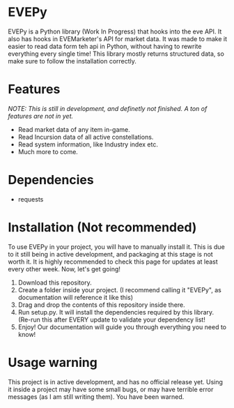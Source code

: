 # EVEPy
EVEPy is a Python library (Work In Progress) that hooks into the eve API. It also has hooks in EVEMarketer's API for market data. It was made to make it easier to read data form teh api in Python, without having to rewrite everything every single time! This library mostly returns structured data, so make sure to follow the installation correctly.

# Features
*NOTE: This is still in development, and definetly not finished. A ton of features are not in yet.*
- Read market data of any item in-game.
- Read Incursion data of all active constellations.
- Read system information, like Industry index etc.
- Much more to come.

# Dependencies
- requests

# Installation (Not recommended)
To use EVEPy in your project, you will have to manually install it. This is due to it still being in active development, and packaging at this stage is not worth it. It is highly recommended to check this page for updates at least every other week. Now, let's get going!
1. Download this repository.
2. Create a folder inside your project. (I recommend calling it "EVEPy", as documentation will reference it like this)
3. Drag and drop the contents of this repository inside there.
4. Run setup.py. It will install the dependencies required by this library. (Re-run this after EVERY update to validate your dependency list!
5. Enjoy! Our documentation will guide you through everything you need to know!

# Usage warning
This project is in active development, and has no official release yet. Using it inside a project may have some small bugs, or may have terrible error messages (as I am still writing them). You have been warned.
